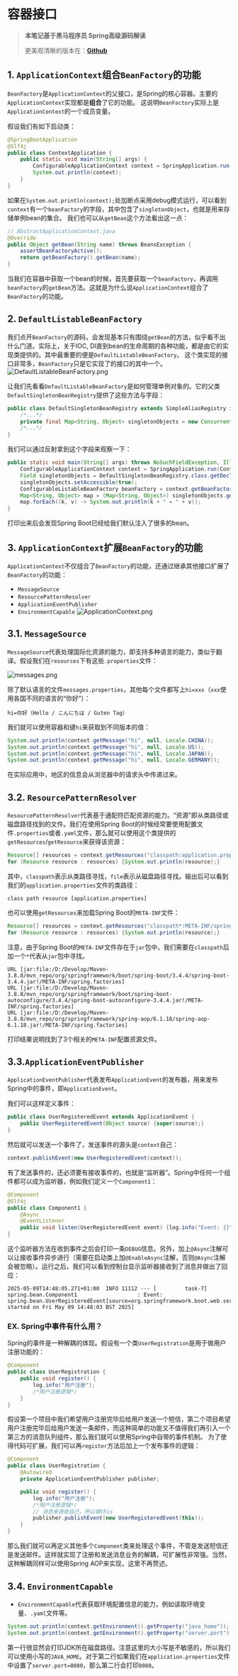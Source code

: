 # 容器接口

>**本笔记基于黑马程序员 Spring高级源码解读**
>
> 更美观清晰的版本在：[**Github**](https://github.com/Emil-Stampfly-He/basics)

## 1. `ApplicationContext`组合`BeanFactory`的功能
`BeanFactory`是`ApplicationContext`的父接口，是Spring的核心容器。主要的`ApplicationContext`实现都是**组合**了它的功能。
这说明`BeanFactory`实际上是`ApplicationContext`的一个成员变量。

假设我们有如下启动类：
```java
@SpringBootApplication
@Slf4j
public class ContextApplication {
    public static void main(String[] args) {
        ConfigurableApplicationContext context = SpringApplication.run(ContextApplication.class, args);
        System.out.println(context);
    }
}
```
如果在`System.out.println(context);`处加断点采用debug模式运行，可以看到`context`有一个`beanFactory`的字段，其中包含了`singletonObject`，也就是用来存储单例bean的集合。
我们也可以从`getBean`这个方法看出这一点：
```java
// AbstractApplicationContext.java
@Override
public Object getBean(String name) throws BeansException {
    assertBeanFactoryActive();
    return getBeanFactory().getBean(name);
}
```
当我们在容器中获取一个bean的时候，首先要获取一个`beanFactory`，再调用`beanFactory`的`getBean`方法。这就是为什么说`ApplicationContext`组合了`BeanFactory`的功能。

## 2. `DefaultListableBeanFactory`
我们点开`BeanFactory`的源码，会发现基本只有围绕`getBean`的方法，似乎看不出什么门道。实际上，关于IOC, DI直到bean的生命周期的各种功能，都是由它的实现类提供的。其中最重要的便是`DefaultListableBeanFactory`。
这个类实现的接口非常多，`BeanFactory`只是它实现了的接口的其中一个。
![DefaultListableBeanFactory.png](img/DefaultListableBeanFactory.png)

让我们先看看`DefaultListableBeanFactory`是如何管理单例对象的。它的父类`DefaultSingletonBeanRegistry`提供了这些方法与字段：
```java
public class DefaultSingletonBeanRegistry extends SimpleAliasRegistry implements SingletonBeanRegistry {
    /*...*/
    private final Map<String, Object> singletonObjects = new ConcurrentHashMap<>(256);
    /*...*/
}
```
我们可以通过反射拿到这个字段来观察一下：
```java
public static void main(String[] args) throws NoSuchFieldException, IllegalAccessException {
    ConfigurableApplicationContext context = SpringApplication.run(ContextApplication.class, args);
    Field singletonObjects = DefaultSingletonBeanRegistry.class.getDeclaredField("singletonObjects");
    singletonObjects.setAccessible(true);
    ConfigurableListableBeanFactory beanFactory = context.getBeanFactory();
    Map<String, Object> map = (Map<String, Object>) singletonObjects.get(beanFactory);
    map.forEach((k, v) -> System.out.println(k + " = " + v));
}
```
打印出来后会发现Spring Boot已经给我们默认注入了很多的bean。

## 3. `ApplicationContext`扩展`BeanFactory`的功能
`ApplicationContext`不仅组合了`BeanFactory`的功能，还通过继承其他接口扩展了`BeanFactory`的功能：
* `MessageSource`
* `ResourcePatternResolver`
* `ApplicationEventPublisher`
* `EnvironmentCapable`
![ApplicationContext.png](img/ApplicationContext.png)

## 3.1. `MessageSource`
`MessageSource`代表处理国际化资源的能力，即支持多种语言的能力，类似于翻译。假设我们在`resources`下有这些`.properties`文件：

![messages.png](img/messages.png)

除了默认语言的文件`messages.properties`，其他每个文件都写上`hi=xxx`（`xxx`使用各国不同的语言的“你好”）：
```aiignore
hi=你好（Hello / こんにちは / Guten Tag）
```
我们就可以使用容器和键`hi`来获取到不同版本的值：
```java
System.out.println(context.getMessage("hi", null, Locale.CHINA));
System.out.println(context.getMessage("hi", null, Locale.US));
System.out.println(context.getMessage("hi", null, Locale.JAPAN));
System.out.println(context.getMessage("hi", null, Locale.GERMANY));
```
在实际应用中，地区的信息会从浏览器中的请求头中传递过来。

## 3.2. `ResourcePatternResolver`
`ResourcePatternResolver`代表基于通配符匹配资源的能力。“资源”即从类路径或磁盘路径找到的文件。我们在使用Spring Boot的时候经常要使用配置文件`.properties`或者`.yaml`文件，那么就可以使用这个类提供的`getResources`/`getResource`来获得该资源：
```java
Resource[] resources = context.getResources("classpath:application.properties");
for (Resource resource : resources) {System.out.println(resource);}
```
其中，`classpath`表示从类路径寻找，`file`表示从磁盘路径寻找。输出后可以看到我们的`application.properties`文件的类路径：
```aiignore
class path resource [application.properties]
```
也可以使用`getResources`来加载Spring Boot的`META-INF`文件：
```java
Resource[] resources = context.getResources("classpath*:META-INF/spring.factories");
for (Resource resource : resources) {System.out.println(resource);}
```
注意，由于Spring Boot的`META-INF`文件存在于`jar`包中，我们需要在`classpath`后加一个`*`代表从`jar`包中寻找。
```aiignore
URL [jar:file:/D:/Develop/Maven-3.8.8/mvn_repo/org/springframework/boot/spring-boot/3.4.4/spring-boot-3.4.4.jar!/META-INF/spring.factories]
URL [jar:file:/D:/Develop/Maven-3.8.8/mvn_repo/org/springframework/boot/spring-boot-autoconfigure/3.4.4/spring-boot-autoconfigure-3.4.4.jar!/META-INF/spring.factories]
URL [jar:file:/D:/Develop/Maven-3.8.8/mvn_repo/org/springframework/spring-aop/6.1.18/spring-aop-6.1.18.jar!/META-INF/spring.factories]
```
打印结果说明找到了3个相关的`META-INF`配置资源文件。

## 3.3.`ApplicationEventPublisher`
`ApplicationEventPublisher`代表发布`ApplicationEvent`的发布器，用来发布Spring中的事件，即`ApplicationEvent`。

我们可以这样定义事件：
```java
public class UserRegisteredEvent extends ApplicationEvent {
    public UserRegisteredEvent(Object source) {super(source);}
}
```
然后就可以发送一个事件了，发送事件的源头是`context`自己：

```java
context.publishEvent(new UserRegisteredEvent(context));
```
有了发送事件的，还必须要有接收事件的，也就是“监听器”。Spring中任何一个组件都可以成为监听器，例如我们定义一个`Component1`：

```java
@Component
@Slf4j
public class Component1 {
    @Async
    @EventListener
    public void listen(UserRegisteredEvent event) {log.info("Event: {}", event);}
}
```
这个监听器方法在收到事件之后会打印一条`DEBUG`信息。另外，加上`@Async`注解可以让接收事件异步进行（需要在启动类上加`@EnableAsync`注解，否则`@Async`注解会被忽略）。运行之后，我们可以看到控制台显示监听器接收到了消息并做出了回应：
```aiignore
2025-05-09T14:48:05.271+01:00  INFO 11112 --- [         task-7] spring.bean.Component1                   : Event: spring.bean.UserRegisteredEvent[source=org.springframework.boot.web.servlet.context.AnnotationConfigServletWebServerApplicationContext@1c33c17b, started on Fri May 09 14:48:03 BST 2025]
```

### EX. Spring中事件有什么用？
Spring的事件是一种解耦的体现。假设有一个类`UserRegistration`是用于做用户注册功能的：

```java
@Component
public class UserRegistration {
    public void register() {
        log.info("用户注册");
        /*用户注册逻辑*/
    }
}
```

假设第一个项目中我们希望用户注册完毕后给用户发送一个短信，第二个项目希望用户注册完毕后给用户发送一条邮件，而这种简单的功能又不值得我们再引入一个第三方的消息队列组件，那么我们就可以使用Spring中自带的事件机制。
为了使得代码可扩展，我们可以再`register`方法后加上一个发布事件的逻辑：

```java
@Component
public class UserRegistration {
    @Autowired
    private ApplicationEventPublisher publisher;

    public void register() {
        log.info("用户注册");
        /*用户注册逻辑*/
        // 消息来源是自己，所以填this
        publisher.publishEvent(new UserRegisteredEvent(this));
    }
}
```
那么我们就可以再定义其他多个`Component`类来处理这个事件，不管是发送短信还是发送邮件。这样就实现了注册和发送消息业务的解耦，可扩展性非常强。当然，这种解耦同样可以使用Spring AOP来实现，这里不再赘述。

## 3.4. `EnvironmentCapable`
* `EnvironmentCapable`代表获取环境配置信息的能力，例如读取环境变量、`.yaml`文件等。

```java
System.out.println(context.getEnvironment().getProperty("java_home"));
System.out.println(context.getEnvironment().getProperty("server.port"));
```
第一行很显然会打印JDK所在磁盘路径。注意这里的大小写是不敏感的，所以我们可以使用小写的`JAVA_HOME`。对于第二行如果我们在`application.properties`文件中设置了`server.port=8080`，那么第二行会打印`8080`。
